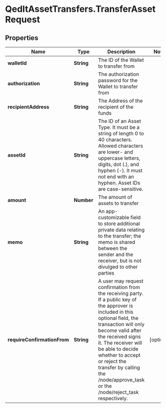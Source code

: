 # QedItAssetTransfers.TransferAssetRequest

## Properties
Name | Type | Description | Notes
------------ | ------------- | ------------- | -------------
**walletId** | **String** | The ID of the Wallet to transfer from | 
**authorization** | **String** | The authorization password for the Wallet to transfer from | 
**recipientAddress** | **String** | The Address of the recipient of the funds | 
**assetId** | **String** | The ID of an Asset Type. It must be a string of length 0 to 40 characters. Allowed characters are lower- and uppercase letters, digits, dot (.), and hyphen (-). It must not end with an hyphen. Asset IDs are case-sensitive.  | 
**amount** | **Number** | The amount of assets to transfer | 
**memo** | **String** | An app-customizable field to store additional private data relating to the transfer; the memo is shared between the sender and the receiver, but is not divulged to other parties | 
**requireConfirmationFrom** | **String** | A user may request confirmation from the receiving party. If a public key of the approver is included in this optional field, the transaction will only become valid after the received signs it. The receiver will be able to decide whether to accept or reject the transfer by calling the /node/approve_task or the /node/reject_task respectively. | [optional] 



